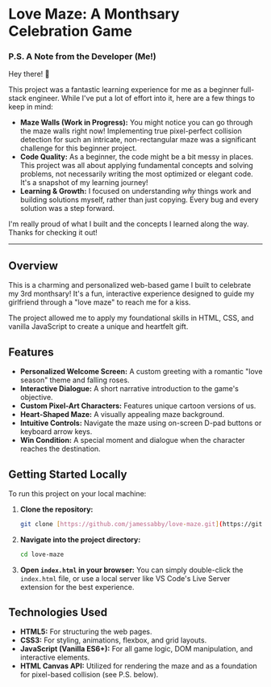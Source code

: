 # Love Maze: A Monthsary Celebration Game 

### P.S. A Note from the Developer (Me!)

Hey there! 👋

This project was a fantastic learning experience for me as a beginner full-stack engineer. While I've put a lot of effort into it, here are a few things to keep in mind:

* **Maze Walls (Work in Progress):** You might notice you can go through the maze walls right now! Implementing true pixel-perfect collision detection for such an intricate, non-rectangular maze was a significant challenge for this beginner project.
* **Code Quality:** As a beginner, the code might be a bit messy in places. This project was all about applying fundamental concepts and solving problems, not necessarily writing the most optimized or elegant code. It's a snapshot of my learning journey!
* **Learning & Growth:** I focused on understanding *why* things work and building solutions myself, rather than just copying. Every bug and every solution was a step forward.

I'm really proud of what I built and the concepts I learned along the way. Thanks for checking it out!

---

## Overview

This is a charming and personalized web-based game I built to celebrate my 3rd monthsary! It's a fun, interactive experience designed to guide my girlfriend through a "love maze" to reach me for a kiss.

The project allowed me to apply my foundational skills in HTML, CSS, and vanilla JavaScript to create a unique and heartfelt gift.

## Features

-   **Personalized Welcome Screen:** A custom greeting with a romantic "love season" theme and falling roses.
-   **Interactive Dialogue:** A short narrative introduction to the game's objective.
-   **Custom Pixel-Art Characters:** Features unique cartoon versions of us.
-   **Heart-Shaped Maze:** A visually appealing maze background.
-   **Intuitive Controls:** Navigate the maze using on-screen D-pad buttons or keyboard arrow keys.
-   **Win Condition:** A special moment and dialogue when the character reaches the destination.

## Getting Started Locally

To run this project on your local machine:

1.  **Clone the repository:**
    ```bash
    git clone [https://github.com/jamessabby/love-maze.git](https://github.com/jamessabby/love-maze.git)
    ```
2.  **Navigate into the project directory:**
    ```bash
    cd love-maze
    ```
3.  **Open `index.html` in your browser:** You can simply double-click the `index.html` file, or use a local server like VS Code's Live Server extension for the best experience.

## Technologies Used

-   **HTML5:** For structuring the web pages.
-   **CSS3:** For styling, animations, flexbox, and grid layouts.
-   **JavaScript (Vanilla ES6+):** For all game logic, DOM manipulation, and interactive elements.
-   **HTML Canvas API:** Utilized for rendering the maze and as a foundation for pixel-based collision (see P.S. below).
